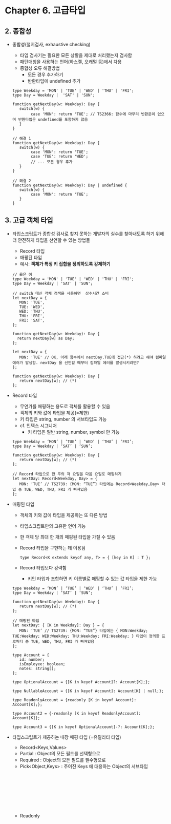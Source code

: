 # Chapter 6. 고급타입

## 2. 종합성

- 종합성(철저검사, exhaustive checking)
    - 타입 검사기는 필요한 모든 상황을 제대로 처리했는지 검사함
    - 패턴매칭을 사용하는 언어(하스켈, 오캐멀 등)에서 차용
    - 종합성 오류 해결방법
        - 모든 경우 추가하기
        - 반환타입에 undefined 추가
    
    ```tsx
    type Weekday = 'MON' | 'TUE' | 'WED' | 'THU' | 'FRI';
    type Day = Weekday |  'SAT' | 'SUN';
    
    function getNextDay(w: Weekday): Day {
       switch(w) {
    		case 'MON': return 'TUE'; // TS2366: 함수에 마무리 반환문이 없으며 반환타입은 undefined를 포함하지 않음
       }
    }
    
    // 해결 1
    function getNextDay(w: Weekday): Day {
       switch(w) {
    		case 'MON': return 'TUE'; 
    		case 'TUE': return 'WED';	
    		// ... 모든 경우 추가
       }
    }
    
    // 해결 2
    function getNextDay(w: Weekday): Day | undefined {
       switch(w) {
    		case 'MON': return 'TUE'; 
       }
    }
    ```
    

## 3. 고급 객체 타입

- 타입스크립트가 종합성 검사로 찾지 못하는 개발자의 실수를 찾아내도록 하기 위해 더 안전하게 타입을 선언할 수 있는 방법들
    - Record 타입
    - 매핑된 타입
    - 예시: **객체가 특정 키 집합을 정의하도록 강제하기**
    
    ```tsx
    // 옳은 예
    type Weekday = 'MON' | 'TUE' | 'WED' | 'THU' | 'FRI';
    type Day = Weekday | 'SAT' | 'SUN';
    
    // switch 대신 객체 검색을 사용하면  상수시간 소비
    let nextDay = {
       MON: 'TUE',
       TUE: 'WED',
       WED: 'THU',
       THU: 'FRI',
       FRI: 'SAT',
    };
    
    function getNextDay(w: Weekday): Day {
      return nextDay[w] as Day;
    };
    
    let nextDay = {
       MON: 'TUE' // OK, 아래 함수에서 nextDay.TUE에 접근(*) 하려고 해야 컴파일 에러가 발생함. nextDay 을 선언할 때부터 컴파일 에러를 발생시키려면? 
    };
    
    function getNextDay(w: Weekday): Day {
       return nextDay[w]; // (*)
    };
    ```
    
- Record 타입
    - 무언가를 매핑하는 용도로 객체를 활용할 수 있음
    - 객체의 키와 값에 타입을 제공(=제한)
    - 키 타입은 string, number 의 서브타입도 가능
    - cf. 인덱스 시그니처
        - 키 타입은 일반 string, number, symbol 만 가능
    
    ```tsx
    type Weekday = ‘MON’ | ‘TUE’ | ‘WED’ | ‘THU’ | ‘FRI’;
    type Day = Weekday | ‘SAT’ | ‘SUN’;
    
    function getNextDay(w: Weekday): Day {
       return nextDay[w]; // (*)
    }; 
    
    // Record 타입으로 한 주의 각 요일을 다음 요일로 매핑하기
    let nextDay: Record<Weekday, Day> = {
       MON: ‘TUE’ // TS2739: {MON: “TUE”} 타입에는 Record<Weekday,Day> 타입 중 TUE, WED, THU, FRI 가 빠져있음
    };
    ```
    
- 매핑된 타입
    - 객체의 키와 값에 타입을 제공하는 또 다른 방법
    - 타입스크립트만의 고유한 언어 기능
    - 한 객체 당 최대 한 개의 매핑된 타입을 가질 수 있음
    - Record 타입을 구현하는 데 이용됨
        
        ```tsx
        type Record<K extends keyof any, T> = { [key in K] : T };
        ```
        
    - Record 타입보다 강력함
        - 키인 타입과 조합하면 키 이름별로 매핑할 수 있는 값 타입을 제한 가능
    
    ```tsx
    type Weekday = ‘MON’ | ‘TUE’ | ‘WED’ | ‘THU’ | ‘FRI’;
    type Day = Weekday | ‘SAT’ | ‘SUN’;
    
    function getNextDay(w: Weekday): Day {
       return nextDay[w]; // (*)
    }; 
    
    // 매핑된 타입
    let nextDay: { [K in Weekday]: Day } = {
       MON: ‘TUE’ // TS2739: {MON: “TUE”} 타입에는 { MON:Weekday; TUE:Weekday; WED:Weekday; THU:Weekday; FRI:Weekday; } 타입이 정의한 프로퍼티 중 TUE, WED, THU, FRI 가 빠져있음
    };
    ```
    
    ```tsx
    type Account = {
       id: number;
       isEmployee: boolean;
       notes: string[];
    };
    
    type OptionalAccount = {[K in keyof Account]?: Account[K];};
    
    type NullableAccount = {[K in keyof Account]: Account[K] | null;};
    
    type ReadonlyAccount = {readonly [K in keyof Account]: Account[K];};
    
    type Account2 = {-readonly [K in keyof ReadonlyAccount]: Account[K]};
    
    type Account3 = {[K in keyof OptionalAccount]-?: Account[K];};
    ```
    
- 타입스크립트가 제공하는 내장 매핑 타입 (=유틸리티 타입)
    - Record<Keys,Values>
    - Partial<Object> : Object의 모든 필드를 선택형으로
    - Required<Object> : Object의 모든 필드를 필수형으로
    - Pick<Object,Keys> : 주어진 Keys 에 대응하는 Object의 서브타입
    - Readonly<Object> : Object의 모든 필드를 읽기전용으로
    - +) Omit<Object,Keys> 특정 속성만 제거한 타입
- 컴패니언 객체 패턴
    - 스칼라에서 유래
    - 같은 이름을 공유하는 객체와 클래스를 쌍으로 연결
    - 타입과 객체가 의미상 관련되어 있고 이 객체가 타입을 활용하는 유틸리티 메서드를 제공하는 경우 유용
    - 타입과 값 정보를 한 개의 이름으로 그룹화 하고 다른 파일에서 호출자가 한 번에 임포트할 수 있음
    - 예시 코드
    
    ```tsx
    // a.ts
    
    type Currency = {
       unit: 'EUR' | 'GBP' | 'JPY' | 'USD';
       value: number;
    };
    
    let Currency = {
       DEFAULT: 'USD',
       from(): Currency {
    	return { unit, value };
       }
    };
    ```
    
    ```tsx
    //b.ts
    
    import { Currency } from ‘./Currency’;
    let amountDue: Currency = {
       unit: 'JPY',
       value: 83733.10
    };
    
    let otherAmountDue = Currency.from(330, 'EUR');
    ```
    

## 4. 고급 함수 타입

- 튜플 타입 추론 개선
    - 타입스크립트는 튜플 선언에 관대함
        - 튜플 길이, 어떤 위치에 어떤 타입인지는 무시
    - 타입어서션이나 as const 를 이용해서 타입좁히기, 읽기전용 한정자를 적용하지 않고 (배열이 아닌) 튜플 타입으로 추론되기 위한 방법?
    - 나머지 매개변수의 타입을 추론하는 기법 이용
    
    ```tsx
    let a = [1, true]; // (number | boolean)[] 으로 추론
    let b = [1, true] as [number, boolean];
    let c = [1, true] as const; 
    
    function tuple<T extends unknown[]>(...ts: T): T {
       return ts;
    }
    
    let d = tuple(1, true); // [number, boolean] 으로 추론
    ```
    
- 사용자 정의 타입 안전장치
    - 타입 정제의 한계
    ```tsx
        function isString(a: unknown): boolean {
           return typeof a === 'string';
        }

        console.log(isString('a')); // true
        console.log(isString([7])); // false

        function parseInput(input: string | number) {
           let formattedInput: string;
           if(isString(input)) formattedInput = input.toUpperCase(); // Property 'toUpperCase' does not exist on type 'number'
        }

        // 해결1
        function parseInput(input: string | number) {
           let formattedInput: string;
           if(typeof input === ‘string’) formattedInput = input.toUpperCase(); 
        }

        // 해결2
        function isString(a: unknown): a is string {
           return typeof a === 'string';
        }

        console.log(isString('a')); // true
        console.log(isString([7])); // false

        function parseInput(input: string | number) {
           let formattedInput: string;
           if(isString(input)) formattedInput = input.toUpperCase();
        }
    ```

## 5. 조건부 타입

- 타입스크립트가 제공하는 독특한 기능
    - U 와 V타입에 의존하는 T 타입을 선언
        - U가 V와 같거나 서브타입이면 T 를 A에 할당
        - V가 U와 같거나 서브타입이면 T 를 B에 할당
    
    ```tsx
    type IsString<T> = T extends string ? true : false;
    
    type A = IsString<string>; // true 타입
    type B = IsString<number>; // false 타입
    ```
    
- 분배적 조건부
    - 조건부 타입은 분배법칙을 따름
- infer 키워드
    - 조건의 일부를 제네릭 타입으로 선언할 수 있음
    - 제네릭 타입을 인라인으로 선언하는 전용문법 `infer` 키워드
    
    ```tsx
    // U를 T와 함께 미리 선언하지 않음
    type ElementType<T> = T extends unknown[] ? T[number] : T;
    type A = ElementType<number[]> // number
    
    type ElementType2<T> = T extends (infer U)[] ? U : T;
    type B = ElementType2<number[]> // number
    
    // U를 T와 함께 미리 선언하는 경우
    type ElementUgly<T,U> = T extends U[] ? U : T
    type C = ElementUgly<number[]> // TS2314: 두 개의 타입인수를 필요로 함
    ```
    
    - 더 복잡한 예
    
    ```tsx
    type SecondArg<F> = F extends (a:any, b infer B) => any ? B : never;
    
    type F = typeof Array['prototype']['slice'];
    
    type A = SecondArg<F>; // number | undefined
    ```
    
- 내장 조건부 타입
    - 강력한 연산자 몇 가지를 타입 수준에서 표현 가능
    
    ```tsx
    type A = number | string;
    type B = string;
    type C = Exclude<A,B>; // number 
    
    type A = number | string;
    type B = string;
    type C = Extract<A,B>; // string 
    
    type A = { a?: number | null };
    type B = NonNullable<A['a']>; // number
    
    type F = (a: number) => string;
    type C = ReturnType<F>; // string
    
    type A = {new(): B};
    type B = {b: number}
    type C = InstanceType<A>; // {b: number}
    ```
